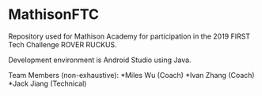 # MathisonFTC

Repository used for Mathison Academy for participation in the 2019 FIRST Tech Challenge ROVER RUCKUS.

Development environment is Android Studio using Java.

Team Members (non-exhaustive):
*Miles Wu (Coach)
*Ivan Zhang (Coach)
*Jack Jiang (Technical)
